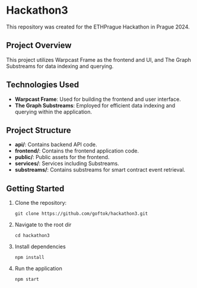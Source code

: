 # Hackathon3

This repository was created for the ETHPrague Hackathon in Prague 2024.

## Project Overview

This project utilizes Warpcast Frame as the frontend and UI, and The Graph Substreams for data indexing and querying. 

## Technologies Used

- **Warpcast Frame**: Used for building the frontend and user interface.
- **The Graph Substreams**: Employed for efficient data indexing and querying within the application.

## Project Structure

- **api/**: Contains backend API code.
- **frontend/**: Contains the frontend application code.
- **public/**: Public assets for the frontend.
- **services/**: Services including Substreams.
- **substreams/**: Contains substreams for smart contract event retrieval.

## Getting Started

1. Clone the repository:
   ```shell
   git clone https://github.com/goftok/hackathon3.git
   ```
2. Navigate to the root dir
   ```shell
   cd hackathon3
   ```
3. Install dependencies
   ```shell
   npm install
   ```
4. Run the application
   ```shell
   npm start
   ```


